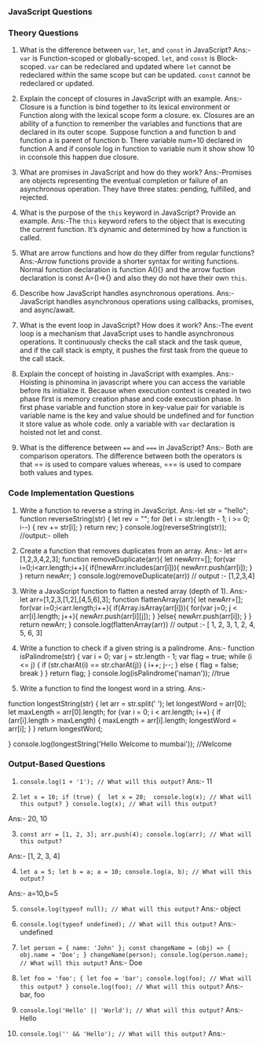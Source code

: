 ### JavaScript Questions

### Theory Questions
1. What is the difference between `var`, `let`, and `const` in JavaScript?
Ans:-`var` is Function-scoped or globally-scoped.  `let`, and `const` is Block-scoped. `var` can be redeclared and updated where `let` cannot be redeclared within the same scope but can be updated. `const` cannot be redeclared or updated.

2. Explain the concept of closures in JavaScript with an example.
Ans:-Closure is a function is bind together to its lexical environment or Function along with the lexical scope form a closure. ex. Closures are an ability of a function to remember the variables and functions that are declared in its outer scope. Suppose function a and function b and function a is parent of function b. There variable num=10 declared in function A and if console log in function to variable num it show show 10 in cconsole this happen due closure.

3. What are promises in JavaScript and how do they work?
Ans:-Promises are objects representing the eventual completion or failure of an asynchronous operation. They have three states: pending, fulfilled, and rejected.

4. What is the purpose of the `this` keyword in JavaScript? Provide an example.
Ans:-The `this` keyword refers to the object that is executing the current function. It’s dynamic and determined by how a function is called.

5. What are arrow functions and how do they differ from regular functions?
Ans:-Arrow functions provide a shorter syntax for writing functions. Normal function declaration is function A(){} and the arrow fuction declaration is const A=()=>{} and also they do not have their own `this`.

6. Describe how JavaScript handles asynchronous operations.
Ans:- JavaScript handles asynchronous operations using callbacks, promises, and async/await. 

7. What is the event loop in JavaScript? How does it work?
Ans:-The event loop is a mechanism that JavaScript uses to handle asynchronous operations. It continuously checks the call stack and the task queue, and if the call stack is empty, it pushes the first task from the queue to the call stack.

8. Explain the concept of hoisting in JavaScript with examples.
Ans:-Hoisting is phinomina in javascript where you can access the variable before its initialize it. Because when execution context is created in two phase first is memory creation phase and code execustion phase. In first phase variable and function store in key-value pair for variable is variable name is the key and value should be undefined and for function it store value as whole code.
only a variable with `var` declaration is hoisted not let and const. 

9. What is the difference between `==` and `===` in JavaScript?
Ans:- Both are comparison operators. The difference between both the operators is that == is used to compare values whereas, === is used to compare both values and types.


### Code Implementation Questions

1. Write a function to reverse a string in JavaScript.
Ans:-let str = "hello";
function reverseString(str) {
    let rev = "";
    for (let i = str.length - 1; i >= 0; i--) {
        rev += str[i];
    }
    return rev;
}
console.log(reverseString(str));   //output:- olleh

2. Create a function that removes duplicates from an array.
Ans:-
let arr=[1,2,3,4,2,3];
function removeDuplicate(arr){
let newArrr=[];
for(var i=0;i<arr.length;i++){
    if(!newArrr.includes(arr[i])){
        newArrr.push(arr[i]);
    }
}
return newArr;
}
console.log(removeDuplicate(arr))   // output :- [1,2,3,4]

3. Write a JavaScript function to flatten a nested array (depth of 1).
Ans:- let arr=[1,2,3,[1,2],[4,5,6],3];
function flattenArray(arr){
    let newArr=[];
    for(var i=0;i<arr.length;i++){
        if(Array.isArray(arr[i])){
            for(var j=0; j < arr[i].length; j++){
                newArr.push(arr[i][j]);
            }
        }else{
            newArr.push(arr[i]);
        }
    }
    return newArr;
}
console.log(flattenArray(arr))   // output :- [ 1, 2, 3, 1, 2, 4, 5, 6, 3]

4. Write a function to check if a given string is a palindrome.
Ans:- 
function isPalindrome(str) {
    var i = 0;
    var j = str.length - 1;
    var flag = true;
    while (i <= j) {
        if (str.charAt(i) == str.charAt(j)) {
            i++;
            j--;
        } else {
            flag = false;
            break
        }
    }
    return flag;
}
console.log(isPalindrome('naman'));   //true

5. Write a function to find the longest word in a string.
Ans:- 

function longestString(str) {
    let arr = str.split(' ');
    let longestWord = arr[0];
    let maxLength = arr[0].length;
    for (var i = 0; i < arr.length; i++) {
        if (arr[i].length > maxLength) {
            maxLength = arr[i].length;
            longestWord = arr[i];
        }
    }
    return longestWord;

}
console.log(longestString('Hello Welcome to mumbai'));   //Welcome



### Output-Based Questions

1. `console.log(1 + '1'); // What will this output?`
Ans:- 11


2. `let x = 10;
if (true) { 
    let x = 20; 
    console.log(x); // What will this output?
}
console.log(x); // What will this output?`

Ans:- 20, 10


3. `const arr = [1, 2, 3];
arr.push(4);
console.log(arr); // What will this output?`

Ans:- [1, 2, 3, 4]


4. `let a = 5;
let b = a;
a = 10;
console.log(a, b); // What will this output?`

Ans:- a=10,b=5


5. `console.log(typeof null); // What will this output?`
Ans:- object
6. `console.log(typeof undefined); // What will this output?`
Ans:- undefined

7. `let person = { name: 'John' };
const changeName = (obj) => { obj.name = 'Doe';
}
changeName(person);
console.log(person.name); // What will this output?`
Ans:- Doe


8. `let foo = 'foo';
{ let foo = 'bar'; console.log(foo); // What will this output?
}
console.log(foo); // What will this output?`
Ans:- bar, foo


9. `console.log('Hello' || 'World'); // What will this output?`
Ans:- Hello
10. `console.log('' && 'Hello'); // What will this output?`
Ans:- 

